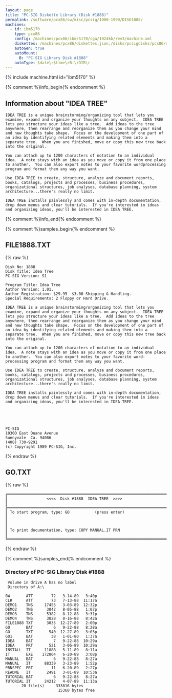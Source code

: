 ```yaml
---
layout: page
title: "PC-SIG Diskette Library (Disk #1888)"
permalink: /software/pcx86/sw/misc/pcsig/1000-1999/DISK1888/
machines:
  - id: ibm5170
    type: pcx86
    config: /machines/pcx86/ibm/5170/cga/1024kb/rev3/machine.xml
    diskettes: /machines/pcx86/diskettes.json,/disks/pcsigdisks/pcx86/diskettes.json
    autoGen: true
    autoMount:
      B: "PC-SIG Library Disk #1888"
    autoType: $date\r$time\rB:\rDIR\r
---
```


{% include machine.html id="ibm5170" %}

{% comment %}info_begin{% endcomment %}

## Information about "IDEA TREE"

    IDEA TREE is a unique brainstorming/organizing tool that lets you
    examine, expand and organize your thoughts on any subject.  IDEA TREE
    lets you structure your ideas like a tree.  Add ideas to the tree
    anywhere, then rearrange and reorganize them as you change your mind
    and new thoughts take shape.  Focus on the development of one part of
    an idea by identifying related elements and making them into a
    separate tree.  When you are finished, move or copy this new tree back
    into the original.
    
    You can attach up to 1200 characters of notation to an individual
    idea.  A note stays with an idea as you move or copy it from one place
    to another.  You can also export notes to your favorite wordprocessing
    program and format them any way you want.
    
    Use IDEA TREE to create, structure, analyze and document reports,
    books, catalogs, projects and processes, business procedures,
    organizational structures, job analyses, database planning, system
    architecture...there's really no limit.
    
    IDEA TREE installs painlessly and comes with in-depth documentation,
    drop down menus and clear tutorials.  If you're interested in ideas
    and organizing ideas, you'll be interested in IDEA TREE.
{% comment %}info_end{% endcomment %}

{% comment %}samples_begin{% endcomment %}

## FILE1888.TXT

{% raw %}
```
Disk No: 1888                                                           
Disk Title: Idea Tree                                                   
PC-SIG Version: S1                                                      
                                                                        
Program Title: Idea Tree                                                
Author Version: 1.01.                                                   
Author Registration: $29.95  $3.00 Shipping & Handling.                 
Special Requirements: 2 Floppy or Hard Drive.                           
                                                                        
IDEA TREE is a unique brainstorming/organizing tool that lets you       
examine, expand and organize your thoughts on any subject.  IDEA TREE   
lets you structure your ideas like a tree.  Add ideas to the tree       
anywhere, then rearrange and reorganize them as you change your mind    
and new thoughts take shape.  Focus on the development of one part of   
an idea by identifying related elements and making them into a          
separate tree.  When you are finished, move or copy this new tree back  
into the original.                                                      
                                                                        
You can attach up to 1200 characters of notation to an individual       
idea.  A note stays with an idea as you move or copy it from one place  
to another.  You can also export notes to your favorite word-           
processing program and format them any way you want.                    
                                                                        
Use IDEA TREE to create, structure, analyze and document reports,       
books, catalogs, projects and processes, business procedures,           
organizational structures, job analyses, database planning, system      
architecture...there's really no limit.                                 
                                                                        
IDEA TREE installs painlessly and comes with in-depth documentation,    
drop down menus and clear tutorials.  If you're interested in ideas     
and organizing ideas, you'll be interested in IDEA TREE.                
                                                                        
                                                                        
                                                                        
                                                                        
                                                                        
PC-SIG                                                                  
1030D East Duane Avenue                                                 
Sunnyvale  Ca. 94086                                                    
(408) 730-9291                                                          
(c) Copyright 1989 PC-SIG, Inc.                                         
```
{% endraw %}

## GO.TXT

{% raw %}
```
╔═════════════════════════════════════════════════════════════════════════╗
║                 <<<<  Disk #1888  IDEA TREE  >>>>                       ║
╠═════════════════════════════════════════════════════════════════════════╣
║ To start program, type: GO           (press enter)                      ║
║                                                                         ║
║ To print documentation, type: COPY MANUAL.IT PRN                        ║
╚═════════════════════════════════════════════════════════════════════════╝
```
{% endraw %}

{% comment %}samples_end{% endcomment %}

### Directory of PC-SIG Library Disk #1888

     Volume in drive A has no label
     Directory of A:\

    BW       ATT        72   3-14-89   3:40p
    CLR      ATT        73   7-13-88  11:17a
    DEMO1    TNS     17455   3-03-89  12:32p
    DEMO2    TNS      3042   8-05-88   1:07p
    DEMO3    TNS      5382   8-12-88   3:31p
    DEMO4    TNS      3828   8-16-88   8:42a
    FILE1888 TXT      3035  12-27-89   2:00p
    GO       BAT         6   9-22-88   8:28a
    GO       TXT       540  12-27-89   3:03p
    GO1      BAT        38   1-01-80   1:37a
    IDEA     BAT         7   9-22-88  10:29a
    IDEA     PRT       521   3-06-89  10:29a
    INSTALL  IT      11888   5-11-89   8:11a
    IT       EXE    172864   6-20-89   3:08p
    MANUAL   BAT         6   9-22-88   8:27a
    MANUAL   IT      88339   3-23-89   1:52p
    PRNSPEC  PRT        11   6-20-89   2:27p
    README   IT       2491   3-01-89  10:53a
    TUTORIAL BAT         6   9-22-88   8:27a
    TUTORIAL IT      24212   4-07-89  11:13a
           20 file(s)     333816 bytes
                           15360 bytes free

